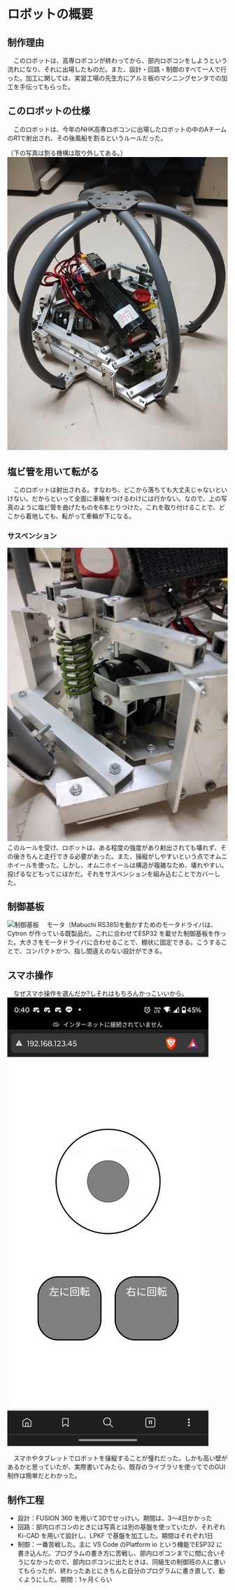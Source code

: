 # ロボットの概要

## 制作理由
　このロボットは、高専ロボコンが終わってから、部内ロボコンをしようという流れになり、それに出場したものだ。また、設計・回路・制御のすべて一人で行った。加工に関しては、実習工場の先生方にアルミ板のマシニングセンタでの加工を手伝ってもらった。

## このロボットの仕様
　このロボットは、今年のNHK高専ロボコンに出場したロボットの中のAチームのR1で射出され、その後風船を割るというルールだった。

（下の写真は割る機構は取り外してある。）
![全体図](./photos/preview.jpg)

## 塩ビ管を用いて転がる
　このロボットは射出される。すなわち、どこから落ちても大丈夫じゃないといけない。だからといって全面に車輪をつけるわけには行かない。なので、上の写真のように塩ビ管を曲げたものを6本とりつけた。これを取り付けることで、どこから着地しても、転がって車輪が下になる。

### サスペンション
![サスペンション](./photos/suspention.jpg)
　このルールを受け、ロボットは、ある程度の強度があり射出されても壊れず、その後きちんと走行できる必要があった。また、操縦がしやすいという点でオムニホイールを使った。しかし、オムニホイールは構造が複雑なため、壊れやすい。投げるなどもってにほかだ。それをサスペンションを組み込むことでカバーした。

## 制御基板
![制御基板](./photos/circuit-board.jpg)
　モータ（Mabuchi RS385)を動かすためのモータドライバは、Cytron が作っている既製品だ。これに合わせてESP32 を載せた制御基板を作った。大きさをモータドライバに合わせることで、棚状に固定できる。こうすることで、コンパクトかつ、指し間違えのない設計ができる。

## スマホ操作
　なぜスマホ操作を選んだか?しそれはもちろんかっこいいから。
![操作画面](gui-photo.png)

　スマホやタブレットでロボットを操縦することが憧れだった。しかも高い壁があるかと思っていたが、実際書いてみたら、既存のライブラリを使ってでのGUI制作は簡単だとわかった。

## 制作工程
- 設計：FUSION 360 を用いて3Dでせっけい。期間は、3〜4日かかった
- 回路：部内ロボコンのときには写真とは別の基盤を使っていたが、それぞれKi-CAD を用いて設計し、LPKF で基盤を加工した。期間はそれぞれ1日
- 制御：一番苦戦した。主に VS Code のPlatform io という機能でESP32 に書き込んだ。プログラムの書き方に苦戦し、部内ロボコンまでに間に合いそうになかったので、部内ロボコンに出たときは、同級生の制御班の人に書いてもらったが、終わったあとにきちんと自分のプログラムに書き直して、動くようにした。期間：1ヶ月くらい
